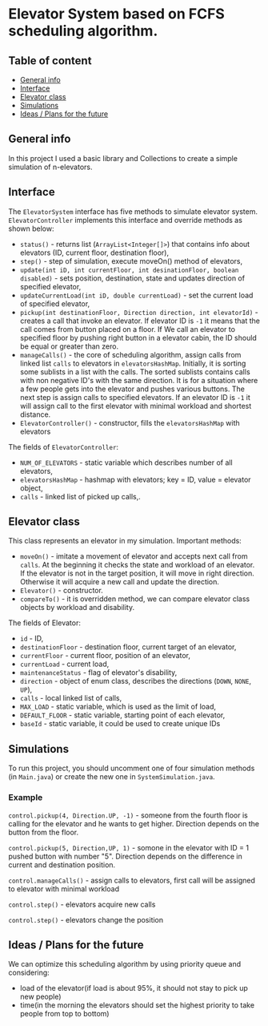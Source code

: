 # Elevator System based on FCFS scheduling algorithm.
## Table of content
* [General info](#general-info)
* [Interface](#interface)
* [Elevator class](#elevator-class)
* [Simulations](#simulations)
* [Ideas / Plans for the future](#ideas)

## General info
In this project I used a basic library and Collections to create a simple simulation of n-elevators.
	
## Interface
The `ElevatorSystem` interface has five methods to simulate elevator system. `ElevatorController` implements this interface and override methods as shown below:
* `status()` - returns list (`ArrayList<Integer[]>`) that contains info about elevators (ID, current floor, destination floor),
* `step()` - step of simulation, execute moveOn() method of elevators,
* `update(int iD, int currentFloor, int desinationFloor, boolean disabled)` - sets position, destination, state and updates direction of specified elevator,
* `updateCurrentLoad(int iD, double currentLoad)` - set the current load of specified elevator,
* `pickup(int destinationFloor, Direction direction, int elevatorId)` - creates a call that invoke an elevator. If elevator ID is `-1` it means that the call comes from button placed on a floor. If We call an elevator to specified floor by pushing right button in a elevator cabin, the ID should be equal or greater than zero. 
* `manageCalls()` - the core of scheduling algorithm, assign calls from linked list `calls` to elevators in `elevatorsHashMap`. Initially, it is sorting some sublists in a list with the calls. The sorted sublists contains calls with non negative ID's with the same direction. It is for a situation where a few people gets into the elevator and pushes various buttons. The next step is assign calls to specified  elevators. If an elevator ID is `-1` it will assign call to the first elevator with minimal workload and shortest distance.
* `ElevatorController()` - constructor, fills the `elevatorsHashMap` with elevators

The fields of `ElevatorController`:
* `NUM_OF_ELEVATORS` - static variable which describes number of all elevators,
* `elevatorsHashMap` - hashmap with elevators; key = ID, value = elevator object,
* `calls` - linked list of picked up calls,.

## Elevator class
This class represents an elevator in my simulation. Important methods:
* `moveOn()` - imitate a movement of elevator and accepts next call from `calls`. At the beginning it checks the state and workload of an elevator. If the elevator is not in the target position, it will move in right direction. Otherwise it will acquire a new call and update the direction. 
* `Elevator()` - constructor.
* `compareTo()` - it is overridden method, we can compare elevator class objects by workload and disability.


The fields of Elevator:
* `id` - ID,
* `destinationFloor` - destination floor, current target of an elevator,
* `currentFloor` - current floor, position of an elevator,
* `currentLoad` - current load,
* `maintenanceStatus` - flag of elevator's disability,
* `direction` - object of enum class, describes the directions (`DOWN`, `NONE`, `UP`),
* `calls` - local linked list of calls,
* `MAX_LOAD` - static variable, which is used as the limit of load,
* `DEFAULT_FLOOR` - static variable, starting point of each elevator,
* `baseId` - static variable, it could be used to create unique IDs



	
## Simulations
To run this project, you should uncomment one of four simulation methods (in `Main.java`) or create the new one in `SystemSimulation.java`.

### Example
`control.pickup(4, Direction.UP, -1)` - someone from the fourth floor is calling for the elevator and he wants to get higher. Direction depends on the button from the floor.

`control.pickup(5, Direction,UP, 1)` - somone in the elevator with ID = 1 pushed button with number "5". Direction depends on the difference in current and destination position.

`control.manageCalls()` - assign calls to elevators, first call will be assigned to elevator with minimal workload

`control.step()` - elevators acquire new calls

`control.step()` - elevators change the position



## Ideas / Plans for the future
We can optimize this scheduling algorithm by using priority queue and considering:
* load of the elevator(if load is about 95%, it should not stay to pick up new people)
* time(in the morning the elevators should set the highest priority to take people from top to bottom)
